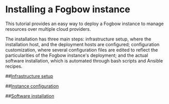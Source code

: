 # Installing a Fogbow instance

This tutorial provides an easy way to deploy a Fogbow instance to manage resources over multiple cloud providers.

The installation has three main steps: infrastructure setup, where the installation host, and the
deployment hosts are configured; configuration customization, where several configuration files
are edited to reflect the particularities of the Fogbow instance's deployment; and the
actual software installation, which is automated through bash scripts and Ansible recipes.

##[Infrastructure setup](infrastructure-setup.md)

##[Instance configuration](instance-configuration.md)

##[Software installation](software-installation.md)
